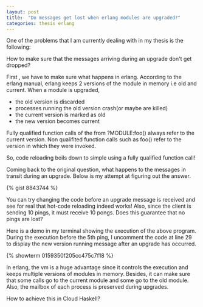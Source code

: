 ```yaml
---
layout: post
title:  "Do messages get lost when erlang modules are upgraded?"
categories: thesis erlang
---
```


One of the problems that I am currently dealing with in my thesis is
the following:

How to make sure that the messages arriving
during an upgrade don't get dropped?

First , we have to make sure what happens in erlang. According to the
erlang manual, erlang keeps 2 versions of the module in memory i.e old
and current.  When a module is upgraded,

* the old version is discarded
* processes running the old version crash(or maybe are killed)
* the current version is marked as old
* the new version becomes current

Fully qualified function calls of the from ?MODULE:foo() always refer
to the current version.  Non qualifited function calls such as foo()
refer to the version in which they were invoked.

So, code reloading boils down to simple using a fully qualified function call!

Coming back to the original question, what happens to the messages in
transit during an upgrade. Below is my attempt at figuring out the
answer.

{% gist 8843744 %}

You can try changing the code before an upgrade message is received
and see for real that hot-code reloading indeed works!  Also, since
the client is sending 10 pings, it must receive 10 pongs. Does this
guarantee that no pings are lost?

Here is a demo in my terminal showing the execution of the above
program. During the execution before the 5th ping, I uncomment the
code at line 29 to display the new version running message after an
upgrade has occurred.

{% showterm 0159350f205cc475c7f18 %}

In erlang, the vm is a huge advantage since it controls the execution
and keeps multiple versions of modules in memory.  Besides, it can
make sure that some calls go to the current module and some go to the
old module.  Also, the mailbox of each process is preserved during
upgrades.

How to achieve this in Cloud Haskell?
